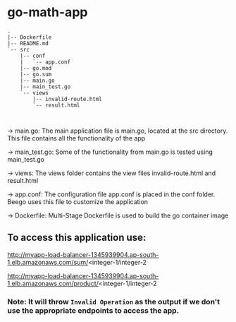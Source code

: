 # go-math-app

```shell
.
|-- Dockerfile
|-- README.md
`-- src
    |-- conf
    |   `-- app.conf
    |-- go.mod
    |-- go.sum
    |-- main.go
    |-- main_test.go
    `-- views
        |-- invalid-route.html
        `-- result.html
        
        
```


-> main.go: The main application file is main.go, located at the src directory. This file contains all the functionality of the app

-> main_test.go: Some of the functionality from main.go is tested using main_test.go

-> views: The views folder contains the view files invalid-route.html and result.html

-> app.conf: The configuration file app.conf is placed in the conf folder. Beego uses this file to customize the application

-> Dockerfile: Multi-Stage Dockerfile is used to build the go container image

## To access this application use:

http://myapp-load-balancer-1345939904.ap-south-1.elb.amazonaws.com/sum/<integer-1/integer-2

http://myapp-load-balancer-1345939904.ap-south-1.elb.amazonaws.com/product/<integer-1/integer-2

### Note: It will throw `Invalid Operation` as the output if we don't use the appropriate endpoints to access the app.
